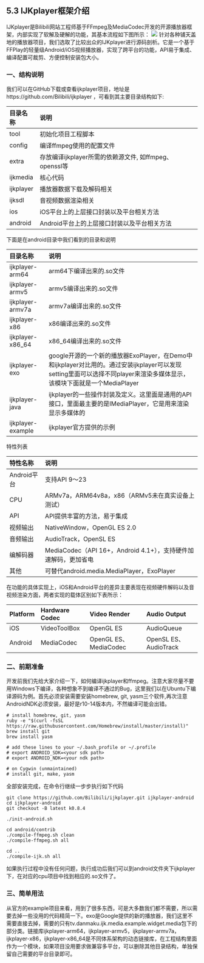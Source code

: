 ## 5.3 IJKplayer框架介绍

IJKplayer是Bilibili网站工程师基于FFmpeg及MediaCodec开发的开源播放器框架，内部实现了软解及硬解的功能，其基本流程如下图所示：
![](/assets/图5.3-1.png)
针对各种铺天盖地的播放器项目，我们选取了比较出众的IJKplayer进行源码剖析。它是一个基于FFPlay的轻量级Android/iOS视频播放器，实现了跨平台的功能，API易于集成、编译配置可裁剪、方便控制安装包大小。

### 一、结构说明
我们可以在GitHub下载或查看ijkplayer项目，地址是https://github.com/Bilibili/ijkplayer ，可看到其主要目录结构如下:

| 目录名称| 说明 |
| :--- | :--- | 
| tool| 初始化项目工程脚本|
| config| 编译ffmpeg使用的配置文件|
| extra| 存放编译ijkplayer所需的依赖源文件, 如ffmpeg、openssl等|
| ijkmedia| 核心代码|
| ijkplayer| 播放器数据下载及解码相关|
| ijksdl| 音视频数据渲染相关|
| ios| iOS平台上的上层接口封装以及平台相关方法|
| android| Android平台上的上层接口封装以及平台相关方法|
下面是在android目录中我们看到的目录和说明

| 目录名称| 说明 |
| :--- | :--- | 
| ijkplayer-arm64|arm64下编译出来的.so文件|
| ijkplayer-armv5|armv5编译出来的.so文件|
| ijkplayer-armv7a|armv7a编译出来的.so文件 |
| ijkplayer-x86| x86编译出来的.so文件|
| ijkplayer-x86_64| x86_64编译出来的.so文件|
| ijkplayer-exo|google开源的一个新的播放器ExoPlayer，在Demo中和ijkplayer对比用的。通过安装ijkplayer可以发现setting里面可以选择不同player来渲染多媒体显示，该模块下面就是一个MediaPlayer|
| ijkplayer-java|ijkplayer的一些操作封装及定义。这里面是通用的API接口，里面最主要的是IMediaPlayer，它是用来渲染显示多媒体的 |
| ijkplayer-example|ijkplayer官方提供的示例 |

特性列表

| 特性名称| 说明 |
| :--- | :--- |
| Android平台| 支持API 9〜23|
| CPU | ARMv7a，ARM64v8a，x86（ARMv5未在真实设备上测试）|
| API | API提供丰富的方法，易于集成|
| 视频输出 | NativeWindow，OpenGL ES 2.0|
| 音频输出| AudioTrack，OpenSL ES|
| 编解码器| MediaCodec（API 16+，Android 4.1+），支持硬件加速解码，更加省电|
| 其他| 可替代android.media.MediaPlayer，ExoPlayer|
在功能的具体实现上，iOS和Android平台的差异主要表现在视频硬件解码以及音视频渲染方面，两者实现的载体区别如下表所示：

| Platform | Hardware Codec | Video Render | Audio Output |
| :--- | :--- | :--- | :--- |
| iOS | VideoToolBox | OpenGL ES | AudioQueue |
| Android | MediaCodec | OpenGL ES、MediaCodec | OpenSL ES、AudioTrack |

### 二、前期准备
开发前我们先给大家介绍一下，如何编译ijkplayer和ffmpeg。注意大家尽量不要用Windows下编译，各种想象不到编译不通过的Bug，这里我们以在Ubuntu下编译源码为例。首先必须安装需要安装homebrew, git, yasm三个软件,再次注意AndroidNDK必须安装，最好是r10-14版本内，不然编译可能会出错。
```code
# install homebrew, git, yasm
ruby -e "$(curl -fsSL https://raw.githubusercontent.com/Homebrew/install/master/install)"
brew install git
brew install yasm

# add these lines to your ~/.bash_profile or ~/.profile
# export ANDROID_SDK=<your sdk path>
# export ANDROID_NDK=<your ndk path>

# on Cygwin (unmaintained)
# install git, make, yasm
```
全部安装完成，在命令行继续一步步执行如下代码
```code
git clone https://github.com/Bilibili/ijkplayer.git ijkplayer-android
cd ijkplayer-android
git checkout -B latest k0.8.4

./init-android.sh

cd android/contrib
./compile-ffmpeg.sh clean
./compile-ffmpeg.sh all

cd ..
./compile-ijk.sh all
```
如果执行过程中没有任何问题，执行成功后我们可以到android文件夹下ijkplayer下，在对应的cpu项目中找到相应的.so文件了。

### 三、简单用法
从官方的example项目来看，用到了很多东西，可是大多数我们都不需要，所以需要去掉一些没用的代码精简一下。exo是Google提供的新的播放器，我们这里不需要直接去掉，需要的只有tv.danmaku.ijk.media.example.widget.media包下的部分类。链接库ijkplayer-arm64，ijkplayer-armv5，ijkplayer-armv7a，ijkplayer-x86，ijkplayer-x86_64是不同体系架构的动态链接库，在工程结构里面作为一个模块，如果项目没用要求做兼容多平台，可以删除其他目录结构，单独保留自己需要的平台目录即可。






